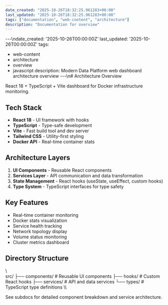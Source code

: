 ```yaml
---
date_created: "2025-10-26T18:32:25.961283+00:00"
last_updated: "2025-10-26T18:32:25.961283+00:00"
tags: ["documentation", "web-content", "architecture"]
description: "Documentation for overview"
---
```


---\ndate_created: '2025-10-26T00:00:00Z'
last_updated: '2025-10-26T00:00:00Z'
tags:

- web-content
- architecture
- overview
- javascript
  description: Modern Data Platform web dashboard architecture overview
  ---\n# Architecture Overview

React 18 + TypeScript + Vite dashboard for Docker infrastructure monitoring.

## Tech Stack

- **React 18** - UI framework with hooks
- **TypeScript** - Type-safe development
- **Vite** - Fast build tool and dev server
- **Tailwind CSS** - Utility-first styling
- **Docker API** - Real-time container stats

## Architecture Layers

1. **UI Components** - Reusable React components
2. **Services Layer** - API communication and data transformation
3. **State Management** - React hooks (useState, useEffect, custom hooks)
4. **Type System** - TypeScript interfaces for type safety

## Key Features

- Real-time container monitoring
- Docker stats visualization
- Service health tracking
- Network topology display
- Volume status monitoring
- Cluster metrics dashboard

## Directory Structure

\\\
src/
├── components/ # Reusable UI components
├── hooks/ # Custom React hooks
├── services/ # API and data services
└── types/ # TypeScript type definitions
\\\

See subdocs for detailed component breakdown and service architecture.
